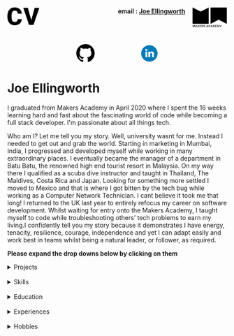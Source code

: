 <h1><a name="cv"><img align="left" src="./images/cv.png" height="45"></a><a href="https://makers.tech/"><img align="right" src="./images/makers.png" width="80"/></a></h1>
 <h4 align="right">email&nbsp;:&nbsp;<a href="mailto:joeellingworth@gmail.com">Joe Ellingworth</a>&nbsp;&nbsp;&nbsp;&nbsp;&nbsp;</h4>
<br><br>

<p align="center">
<a href="https://github.com/blu3skies">
<img src="images/github1.png" alt="github" hspace="50" height="42" width="42"></a>
<a href="https://www.linkedin.com/in/joe-ellingworth-b962b014b/">
<img src="images/linkedin_circle_color-512.png" alt="linkedin" hspace="50" height="42" width="42"></a></p>

# Joe Ellingworth
I graduated from Makers Academy in April 2020 where I spent the 16 weeks learning hard and fast about the fascinating world of code while becoming a full stack developer. I'm passionate about all things tech. 
 
Who am I? Let me tell you my story. Well, university wasnt for me. Instead I needed to get out and grab the world. Starting in marketing in Mumbai, India, I progressed and developed myself while working in many extraordinary places. I eventually became the manager of a department in Batu Batu, the renowned high end tourist resort in Malaysia. On my way there I qualified as a scuba dive instructor and taught in Thailand, The Maldives, Costa Rica and Japan. Looking for something more settled I moved to Mexico and that is where I got bitten by the tech bug while working as a Computer Network Technician. I cant believe it took me that long! I returned to the UK last year to entirely refocus my career on software development. Whilst waiting for entry onto the Makers Academy, I taught myself to code while troubleshooting others’ tech problems to earn my living.I confidently tell you my story because it demonstrates I have energy, tenacity, resilience, courage, independence and yet I can adapt easily and work best in teams whilst being a natural leader, or follower, as required.

**Please expand the drop downs below by clicking on them**
<details><summary>Projects</summary>
<p>

| Project Name        |Overview           |Tech Stack      |
|:-----------:|-------------------------------|-----------------------------|
|<a href="https://github.com/jasylwong/wepick"> <img width="1604" alt="WePick" src="images/wepick.png" height="222" width="258"> </a>  [WePick](https://github.com/jasylwong/wepick) | An app that solves the age old problem of  agreeing which movie you and your mate both want to watch. Our Final group project at Makers and incorporating multiple APIs            |Ruby on Rails, Sinatra, CSS, HTML, RSpec, Capybara and PSQL  |
|WePick2        |A redesign of our original WePick App. Focusing on expanding the concept with new features and new tech stack.            |       React Native, Javascript, NodeJs, Jasmine, Jest, HTML, CSS| 
|<a href="https://github.com/Peter2-71828/aceBook-PingPong"> <img width="1604" alt="WePick" src="images/acebook.png" height="222" width="258"> </a>  [Acebook](https://github.com/Peter2-71828/aceBook-PingPong)         |A simple social networking site where users can upload posts and images and interact with other users.| Ruby on Rails, Sinatra, CSS, HTML, RSpec, Capybara and PSQL | https://github.com/Peter2-71828/aceBook-PingPong |
|<a href="https://github.com/Peter2-71828/MakersBNB"> <img width="1604" alt="WePick" src="images/MakersBnB.png" height="222" width="258"> </a>  [MakersBNB](https://github.com/Peter2-71828/MakersBNB)   | A simple replica of AirBnB. Users can sign up, list properties, view other properties and make bookings. This was our first Makers group project.|Ruby, Sinatra, CSS, HTML, RSpec, Capybara and PSQL | https://github.com/Peter2-71828/MakersBNB |


</p>
</details>
<br>
<details><summary>Skills</summary>
<p>
I am a fast learning logical thinker and resourceful team player. I am known as someone who rolls up my sleeves and gets stuck in. I am quietly confident and well rounded. I fall back on the life skills I honed around the world in a variety of roles and settings. Above all I am passionate about coding and problem solving.

### Fast learning adaptable team player

Before I found my passion for coding I worked in several different countries, cultures and settings, always successful in the roles I took on. As evidence of my fast learning, I was promoted to a manager role after having been a scuba diving instructor for a relatively short time. I was hired as the Manager of the Dive and Activity Department at Batu Batu Resort in Malaysia where I successfully managed a team of 6 and a budget of £150,000.

I achieved these rapid promotions through being an adaptable team player, a natural team leader, hard working, fast learning, always willing to take on extra responsibilities. Working in remote island resorts with limited external support to call on is testing, and it creates the conditions which forces you to fall back on your own problem solving and I became very resourceful.

### Hard working, well rounded and passionate about Tech

I was introduced to the tech industry while living in Mexico. I became a Computer Network Technician for Baja Connect. It was a learn-fast-high-pressured rollercoaster but I found that I excelled in it. I learnt a lot in a short time but the two most important things I learnt was I) I love troubleshooting and 2) I'm fascinated about tech.
</p>
</details>
<br>
<details><summary>Education</summary>
<p>

## Makers Academy (Dec 2019 to April 2020)
Fully immersive 16 week programming course at Europe’s #1 Developer Bootcamp focused on core coding techniques & principles such as agile methodologies, Test Driven Development (TDD), Object Oriented Design, pair programming and more.
 
#### Core course topics:
Object Oriented Design (OOP) best practices,
Test Driven Development (TDD),
writing clean code,
Pair Programming ,
Agile development as well as core principles such as dependency injection, single responsibility,
cohesion and encapsulation,
 
#### Languages and Frameworks:
 
##### Languages
- Ruby
- JavaScript
- HTML / CSS (Including CSS FlexBox & CSS Grid)
 
##### Frameworks 
- React Native
- Node.JS
- Ruby on Rails
- Sinatra
 
##### Testing Suites
-  RSpec (Ruby)
- Capybara (Ruby / JavaScript)
- Jasmine (JavaScript)
- Jest (JavaScript)
- Enzyme (React)
 
##### Git Workflow
- Using branches to work collaboratively in teams
- Writing descriptive & succinct commit messages
- Enforcing good commit discipline to minimise code conflicts
- Dealing with code conflicts
 
##### Databases
- PostgreSQL
- SQLite
 
##### Deployment
Continues deployment of the master and development branches using Heroku.
 
##### Working Methodology
- Agile software development including:
   - XP values
   - Sprint planning
   - Pair programming
   - Breaking down the program into user stories
   - Breaking down the user stories further into tickets
   - Daily stand-ups and retrospectives to iteratively improve processes and code
   - Technologies learnt;
### PADI Master Scuba Diver Trainer
This intensive qualifying course prepares you to take responsibilities for the lives of others. Beyond the extensive and complex technical knowledge required you have to have people skills, be cool under fire and adaptable to new environments such as the underwater world where a dash to the safety of the surface can kill.
### Milton Abbey 2006 - 2011
A levels: History, History Of Art, Religious studies and Communication Studies
9 GCSEs
</p>
</details>
<br>
<details><summary>Experiences</summary>
<p>

**Joe's Tech Support** (April 2018 to Present)

*Self employed general all purpose IT support and  troubleshooter*
A large variety of jobs in many aspects of tech eg:
- Management of home networks
- Troubleshooting problems big and small
- Managing social media accounts, notably Emu Electic Bikes
- Website and domain management
<br>

 **Baja Connect** (July 2018 to April 2019)

*Field Agent*
- Learnt the trade of networking
- Installed, configured and maintained point to multipoint wireless WAN networks for a variety of clients (Ubiquiti airMAX)
- Planned, installed, configured and managed home and professional mesh LAN networks (Ubiquiti Unifi & Amplifi)
- Configured and managed standard home networks via 802.11N and 802.11AC routers (TP link, Cisco)
- Installed and managed pre-sliced fiber optic hybrid systems to client side (Ubiquiti UFiber)
- Installed, configured and managed home security equipment. (Ubiquiti UnifiVideo & Ring )
- Troubleshooting in all areas of the business. Client side and Server Rooms
 
<br>

**Batu Batu Resort** (Jan 2016 - Nov 2016)

*Head of Dive and Activity Department*
- Managed a team of 6 and a budget of £150,000
- Responsible for all Water related Activities and safety of a private island resort
- Most qualified lifesaver and first Aider on a remote island
- Responsible for the upkeep of the three island Speedboats
- Maintained a full working dive shop include equipment, tanks and high maintenance Compressor
<br>

**PADI SCUBA Instructor** (2014 - 2016)
*Master Scuba Diver Trainer (MSDT)*
- Learnt to work under pressure
- Managing nervous people in potentially dangerous situations
- Client service in high end resorts eg The Four Seasons Maldives
</p>
</details>
<br>
<details><summary>Hobbies</summary>
<p>
I renovated my dilapidated 1969 Airstream land yacht trailer, a steep learning curve demonstrating resourcefulness, resilience and patience but not much aptitude. (Photos proudly supplied upon request)
Recycling scrap materials to make home aquaponics systems (aquaculture - hydroponic combinations), an innovative water and energy efficient method of growing food in  and if i'm not doing that you can find me getting my hands dirty in the ground planting some veggies.
People seek me out to join their projects. I am blessed with a wide and wonderful circle of friends and family, and I love cats but most of all I love my dog Bentley
</p>
</details>
<br>
